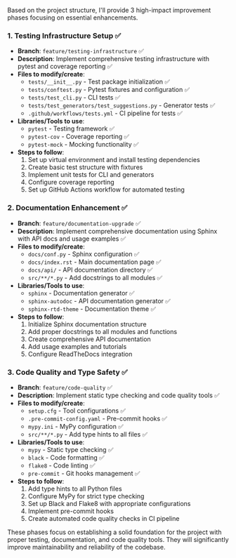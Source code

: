 Based on the project structure, I'll provide 3 high-impact improvement phases focusing on essential enhancements.

### 1. Testing Infrastructure Setup ✅
- **Branch**: `feature/testing-infrastructure` ✅
- **Description**: Implement comprehensive testing infrastructure with pytest and coverage reporting ✅
- **Files to modify/create**:
  - `tests/__init__.py` - Test package initialization ✅
  - `tests/conftest.py` - Pytest fixtures and configuration ✅
  - `tests/test_cli.py` - CLI tests ✅
  - `tests/test_generators/test_suggestions.py` - Generator tests ✅
  - `.github/workflows/tests.yml` - CI pipeline for tests ✅
- **Libraries/Tools to use**:
  - `pytest` - Testing framework ✅
  - `pytest-cov` - Coverage reporting ✅
  - `pytest-mock` - Mocking functionality ✅
- **Steps to follow**:
  1. Set up virtual environment and install testing dependencies
  2. Create basic test structure with fixtures
  3. Implement unit tests for CLI and generators
  4. Configure coverage reporting
  5. Set up GitHub Actions workflow for automated testing

### 2. Documentation Enhancement ✅
- **Branch**: `feature/documentation-upgrade` ✅
- **Description**: Implement comprehensive documentation using Sphinx with API docs and usage examples ✅
- **Files to modify/create**:
  - `docs/conf.py` - Sphinx configuration ✅
  - `docs/index.rst` - Main documentation page ✅
  - `docs/api/` - API documentation directory ✅
  - `src/**/*.py` - Add docstrings to all modules ✅
- **Libraries/Tools to use**:
  - `sphinx` - Documentation generator ✅
  - `sphinx-autodoc` - API documentation generator ✅
  - `sphinx-rtd-theme` - Documentation theme ✅
- **Steps to follow**:
  1. Initialize Sphinx documentation structure
  2. Add proper docstrings to all modules and functions
  3. Create comprehensive API documentation
  4. Add usage examples and tutorials
  5. Configure ReadTheDocs integration

### 3. Code Quality and Type Safety ✅
- **Branch**: `feature/code-quality` ✅
- **Description**: Implement static type checking and code quality tools ✅
- **Files to modify/create**:
  - `setup.cfg` - Tool configurations ✅
  - `.pre-commit-config.yaml` - Pre-commit hooks ✅
  - `mypy.ini` - MyPy configuration ✅
  - `src/**/*.py` - Add type hints to all files ✅
- **Libraries/Tools to use**:
  - `mypy` - Static type checking ✅
  - `black` - Code formatting ✅
  - `flake8` - Code linting ✅
  - `pre-commit` - Git hooks management ✅
- **Steps to follow**:
  1. Add type hints to all Python files
  2. Configure MyPy for strict type checking
  3. Set up Black and Flake8 with appropriate configurations
  4. Implement pre-commit hooks
  5. Create automated code quality checks in CI pipeline

These phases focus on establishing a solid foundation for the project with proper testing, documentation, and code quality tools. They will significantly improve maintainability and reliability of the codebase.